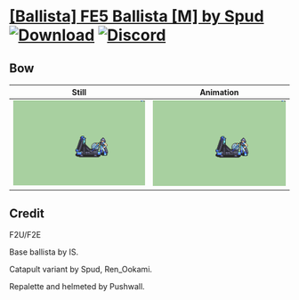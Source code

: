 # [\[Ballista\] FE5 Ballista \[M\] by Spud](./) [![Download](https://img.shields.io/badge/Download--red?style=social&logo=github)](https://minhaskamal.github.io/DownGit/#/home?url=https://github.com/Klokinator/FE-Repo/tree/main/Battle%20Animations%2FInfantry%20-%20(Bow)%20Snipers%20and%20Ballistae%2F%5BBallista%5D%20FE5%20Ballista%20%5BM%5D%20by%20Spud%2F5.%20Bow%20(Catapult)) [![Discord](https://img.shields.io/badge/Discord--blue?style=social&logo=discord)](https://discord.gg/C7VNGnyTPA)

## Bow

| Still | Animation |
| :---: | :-------: |
| ![Bow still](./Bow_000.png) | ![Bow](./Bow.gif) |

## Credit

F2U/F2E

Base ballista by IS.

Catapult variant by Spud, Ren_Ookami.

Repalette and helmeted by Pushwall.
